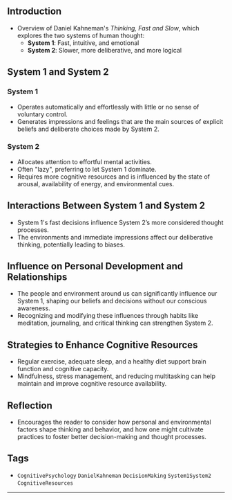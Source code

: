 ## Introduction

- Overview of Daniel Kahneman's _Thinking, Fast and Slow_, which explores the two systems of human thought:
    - **System 1**: Fast, intuitive, and emotional
    - **System 2**: Slower, more deliberative, and more logical

## System 1 and System 2

### System 1

- Operates automatically and effortlessly with little or no sense of voluntary control.
- Generates impressions and feelings that are the main sources of explicit beliefs and deliberate choices made by System 2.

### System 2

- Allocates attention to effortful mental activities.
- Often "lazy", preferring to let System 1 dominate.
- Requires more cognitive resources and is influenced by the state of arousal, availability of energy, and environmental cues.

## Interactions Between System 1 and System 2

- System 1's fast decisions influence System 2’s more considered thought processes.
- The environments and immediate impressions affect our deliberative thinking, potentially leading to biases.

## Influence on Personal Development and Relationships

- The people and environment around us can significantly influence our System 1, shaping our beliefs and decisions without our conscious awareness.
- Recognizing and modifying these influences through habits like meditation, journaling, and critical thinking can strengthen System 2.

## Strategies to Enhance Cognitive Resources

- Regular exercise, adequate sleep, and a healthy diet support brain function and cognitive capacity.
- Mindfulness, stress management, and reducing multitasking can help maintain and improve cognitive resource availability.

## Reflection

- Encourages the reader to consider how personal and environmental factors shape thinking and behavior, and how one might cultivate practices to foster better decision-making and thought processes.

## Tags

- `CognitivePsychology` `DanielKahneman` `DecisionMaking` `System1System2` `CognitiveResources`

---